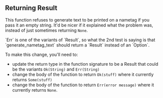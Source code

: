 ## Returning Result

This function refuses to generate text to be printed on a nametag if you pass it an empty string.
It'd be nicer if it explained what the problem was, instead of just sometimes returning `None`.

<div class="hint">
  `Err` is one of the variants of `Result`, so what the 2nd test is saying is that `generate_nametag_text` should return a `Result` instead of an `Option`.

  To make this change, you'll need to:
  - update the return type in the function signature to be a Result that could be the variants `Ok(String)` and `Err(String)`
  - change the body of the function to return `Ok(stuff)` where it currently returns `Some(stuff)`
  - change the body of the function to return `Err(error message)` where it currently returns `None`.
</div>
